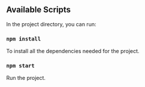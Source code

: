 ## Available Scripts

In the project directory, you can run:

### `npm install`

To install all the dependencies needed for the project.

### `npm start`

Run the project.
